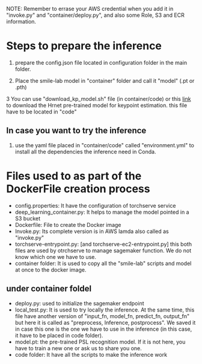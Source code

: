 NOTE: Remember to errase your AWS credential when you add it in "invoke.py" and "container/deploy.py", and also some Role, S3 and ECR information.

# Steps to prepare the inference

1. prepare the config.json file located in configuration folder in the main folder.

2. Place the smile-lab model in "container" folder and call it "model" (.pt or .pth)

3  You can use "download_kp_model.sh" file (in container/code) or this  [link](https://drive.google.com/file/d/1f_c3uKTDQ4DR3CrwMSI8qdsTKJvKVt7p/view) to download the Hrnet pre-trained model for keypoint estimation. this file have to be located in "code"

## In case you want to try the inference
1. use the yaml file placed in "container/code" called "environment.yml" to install all the dependencies the inference need in Conda. 

# Files used to as part of the DockerFile creation process

* config.properties: It have the configuration of torchserve service
* deep_learning_container.py: It helps to manage the model pointed in a S3 bucket
* Dockerfile: File to create the Docker image
* Invoke.py: Its complete version is in AWS lamda also called as "invoke.py"
* torchserve-entrypoint.py: [and torchserve-ec2-entrypoint.py] this both files are used by otrchserve to manage sagemaker function. We do not know which one we have to use.
* container folder: It is used to copy all the "smile-lab" scripts and model at once to the docker image.

## under container foldel
* deploy.py: used to initialize the sagemaker endpoint
* local_test.py: It is used to try locally the inference. At the same time, this file have another version of "input_fn, model_fn, predict_fn, output_fn" but here it is called as "preprocess, Inference, postprocess". We saved it in case this one is the one we have to use in the inference (in this case, it have to be placed in code folder).
* model.pt: the pre-trained PSL recognition model. If it is not here, you have to train a new one or ask us to share you one.
* code folder: It have all the scripts to make the inference work